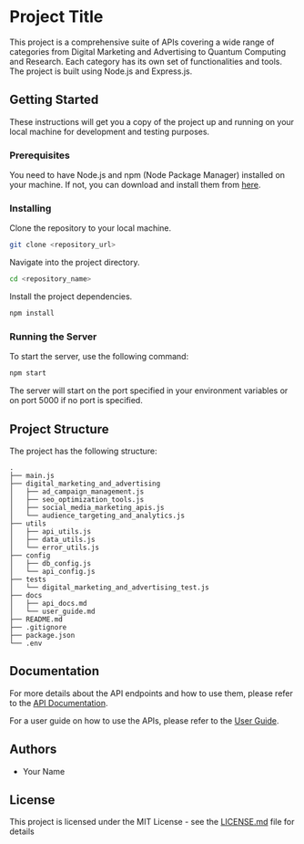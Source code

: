 # Project Title

This project is a comprehensive suite of APIs covering a wide range of categories from Digital Marketing and Advertising to Quantum Computing and Research. Each category has its own set of functionalities and tools. The project is built using Node.js and Express.js.

## Getting Started

These instructions will get you a copy of the project up and running on your local machine for development and testing purposes.

### Prerequisites

You need to have Node.js and npm (Node Package Manager) installed on your machine. If not, you can download and install them from [here](https://nodejs.org/en/download/).

### Installing

Clone the repository to your local machine.

```bash
git clone <repository_url>
```

Navigate into the project directory.

```bash
cd <repository_name>
```

Install the project dependencies.

```bash
npm install
```

### Running the Server

To start the server, use the following command:

```bash
npm start
```

The server will start on the port specified in your environment variables or on port 5000 if no port is specified.

## Project Structure

The project has the following structure:

```
.
├── main.js
├── digital_marketing_and_advertising
│   ├── ad_campaign_management.js
│   ├── seo_optimization_tools.js
│   ├── social_media_marketing_apis.js
│   └── audience_targeting_and_analytics.js
├── utils
│   ├── api_utils.js
│   ├── data_utils.js
│   └── error_utils.js
├── config
│   ├── db_config.js
│   └── api_config.js
├── tests
│   └── digital_marketing_and_advertising_test.js
├── docs
│   ├── api_docs.md
│   └── user_guide.md
├── README.md
├── .gitignore
├── package.json
└── .env
```

## Documentation

For more details about the API endpoints and how to use them, please refer to the [API Documentation](./docs/api_docs.md).

For a user guide on how to use the APIs, please refer to the [User Guide](./docs/user_guide.md).

## Authors

- Your Name

## License

This project is licensed under the MIT License - see the [LICENSE.md](LICENSE.md) file for details
